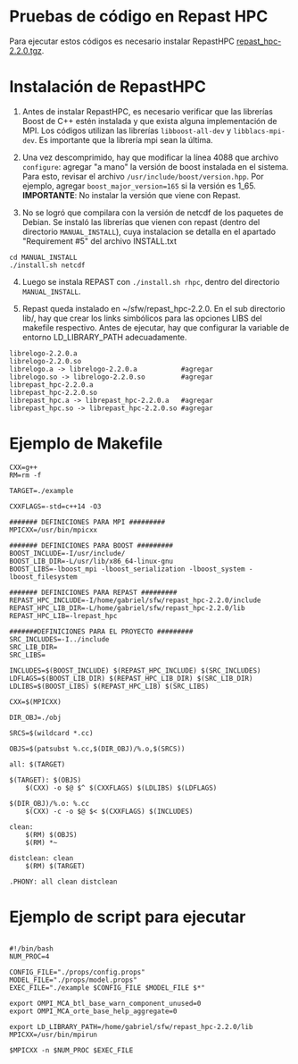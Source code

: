 # Pruebas de código en Repast HPC

Para ejecutar estos códigos es necesario instalar RepastHPC [repast_hpc-2.2.0.tgz](https://github.com/Repast/repast.hpc/releases/download/v2.2.0/repast_hpc-2.2.0.tgz).

# Instalación de RepastHPC

1. Antes de instalar RepastHPC, es necesario verificar que las librerías Boost de C++ estén instalada y que exista alguna implementación de MPI. Los códigos utilizan las librerías ```libboost-all-dev``` y ```libblacs-mpi-dev```. Es importante que la librería mpi sean la última.

2. Una vez descomprimido, hay que modificar la línea 4088 que archivo ```configure```: agregar "a mano" la versión de boost instalada en el sistema. Para esto, revisar el archivo ```/usr/include/boost/version.hpp```. Por ejemplo, agregar ```boost_major_version=165``` si la versión es 1_65. **IMPORTANTE**: No instalar la versión que viene con Repast.

3. No se logró que compilara con la versión de netcdf de los paquetes de Debian. Se instaló las librerías que vienen con repast (dentro del directorio ```MANUAL_INSTALL```), cuya instalacion se detalla en el apartado "Requirement #5" del  archivo INSTALL.txt

```
cd MANUAL_INSTALL
./install.sh netcdf
```

4. Luego se instala REPAST con ```./install.sh rhpc```, dentro del directorio ```MANUAL_INSTALL```.

5. Repast queda instalado en ~/sfw/repast_hpc-2.2.0. En el sub directorio lib/, hay que crear los links simbólicos para las opciones LIBS del makefile respectivo. Antes de ejecutar, hay que configurar la variable de entorno LD_LIBRARY_PATH adecuadamente.
  
```
librelogo-2.2.0.a
librelogo-2.2.0.so
librelogo.a -> librelogo-2.2.0.a           #agregar
librelogo.so -> librelogo-2.2.0.so         #agregar
librepast_hpc-2.2.0.a
librepast_hpc-2.2.0.so
librepast_hpc.a -> librepast_hpc-2.2.0.a   #agregar
librepast_hpc.so -> librepast_hpc-2.2.0.so #agregar
```
# Ejemplo de Makefile

```
CXX=g++
RM=rm -f

TARGET=./example

CXXFLAGS=-std=c++14 -O3

####### DEFINICIONES PARA MPI #########
MPICXX=/usr/bin/mpicxx

####### DEFINICIONES PARA BOOST #########
BOOST_INCLUDE=-I/usr/include/
BOOST_LIB_DIR=-L/usr/lib/x86_64-linux-gnu
BOOST_LIBS=-lboost_mpi -lboost_serialization -lboost_system -lboost_filesystem

####### DEFINICIONES PARA REPAST #########
REPAST_HPC_INCLUDE=-I/home/gabriel/sfw/repast_hpc-2.2.0/include
REPAST_HPC_LIB_DIR=-L/home/gabriel/sfw/repast_hpc-2.2.0/lib
REPAST_HPC_LIB=-lrepast_hpc

#######DEFINICIONES PARA EL PROYECTO #########
SRC_INCLUDES=-I../include
SRC_LIB_DIR=
SRC_LIBS=

INCLUDES=$(BOOST_INCLUDE) $(REPAST_HPC_INCLUDE) $(SRC_INCLUDES)
LDFLAGS=$(BOOST_LIB_DIR) $(REPAST_HPC_LIB_DIR) $(SRC_LIB_DIR)
LDLIBS=$(BOOST_LIBS) $(REPAST_HPC_LIB) $(SRC_LIBS)

CXX=$(MPICXX)

DIR_OBJ=./obj

SRCS=$(wildcard *.cc)

OBJS=$(patsubst %.cc,$(DIR_OBJ)/%.o,$(SRCS))

all: $(TARGET)

$(TARGET): $(OBJS)
	$(CXX) -o $@ $^ $(CXXFLAGS) $(LDLIBS) $(LDFLAGS) 

$(DIR_OBJ)/%.o: %.cc
	$(CXX) -c -o $@ $< $(CXXFLAGS) $(INCLUDES)

clean:
	$(RM) $(OBJS)
	$(RM) *~

distclean: clean
	$(RM) $(TARGET)

.PHONY: all clean distclean
```

# Ejemplo de script para ejecutar 

```

#!/bin/bash
NUM_PROC=4

CONFIG_FILE="./props/config.props"
MODEL_FILE="./props/model.props"
EXEC_FILE="./example $CONFIG_FILE $MODEL_FILE $*"

export OMPI_MCA_btl_base_warn_component_unused=0
export OMPI_MCA_orte_base_help_aggregate=0

export LD_LIBRARY_PATH=/home/gabriel/sfw/repast_hpc-2.2.0/lib
MPICXX=/usr/bin/mpirun

$MPICXX -n $NUM_PROC $EXEC_FILE 


```


